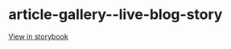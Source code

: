# article-gallery--live-blog-story

[View in storybook](https://raw.githack.com/Independent-Digital-News-and-Media-Ltd/standard-pwamp-sb/PR-520-sb/index.html?path=/story/article-gallery--live-blog-story)
